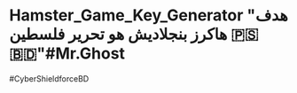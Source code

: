 # Hamster_Game_Key_Generator "هدف هاكرز بنجلاديش هو تحرير فلسطين 🇵🇸🇧🇩"#Mr.Ghost
#CyberShieldforceBD
